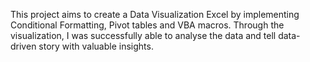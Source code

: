 This project aims to create a Data Visualization Excel by implementing Conditional Formatting, Pivot tables and VBA macros. Through the visualization, I was successfully able to analyse the data and tell data-driven story with valuable insights.
